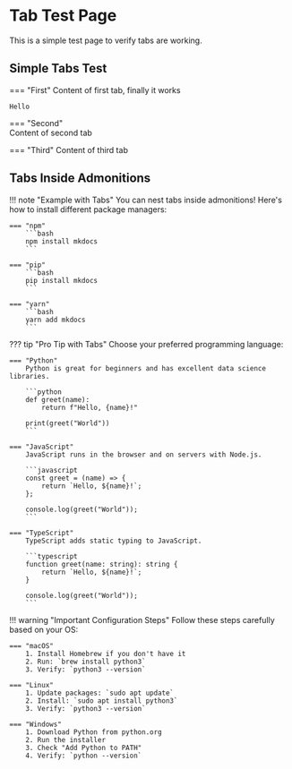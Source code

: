 # Tab Test Page

This is a simple test page to verify tabs are working.

## Simple Tabs Test

=== "First"
    Content of first tab, finally it works
    
    Hello

=== "Second"  
    Content of second tab

=== "Third"
    Content of third tab

## Tabs Inside Admonitions

!!! note "Example with Tabs"
    You can nest tabs inside admonitions! Here's how to install different package managers:

    === "npm"
        ```bash
        npm install mkdocs
        ```

    === "pip"
        ```bash
        pip install mkdocs
        ```

    === "yarn"
        ```bash
        yarn add mkdocs
        ```

??? tip "Pro Tip with Tabs"
    Choose your preferred programming language:

    === "Python"
        Python is great for beginners and has excellent data science libraries.
        
        ```python
        def greet(name):
            return f"Hello, {name}!"
        
        print(greet("World"))
        ```

    === "JavaScript"
        JavaScript runs in the browser and on servers with Node.js.
        
        ```javascript
        const greet = (name) => {
            return `Hello, ${name}!`;
        };
        
        console.log(greet("World"));
        ```

    === "TypeScript"
        TypeScript adds static typing to JavaScript.
        
        ```typescript
        function greet(name: string): string {
            return `Hello, ${name}!`;
        }
        
        console.log(greet("World"));
        ```

!!! warning "Important Configuration Steps"
    Follow these steps carefully based on your OS:

    === "macOS"
        1. Install Homebrew if you don't have it
        2. Run: `brew install python3`
        3. Verify: `python3 --version`

    === "Linux"
        1. Update packages: `sudo apt update`
        2. Install: `sudo apt install python3`
        3. Verify: `python3 --version`

    === "Windows"
        1. Download Python from python.org
        2. Run the installer
        3. Check "Add Python to PATH"
        4. Verify: `python --version`

